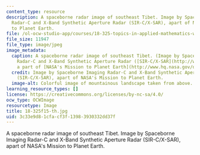 ```yaml
---
content_type: resource
description: A spaceborne radar image of southeast Tibet. Image by Spaceborne Imaging
  Radar-C and X-Band Synthetic Aperture Radar (SIR-C/X-SAR), apart of NASA's Mission
  to Planet Earth.
file: /ol-ocw-studio-app/courses/18-325-topics-in-applied-mathematics-waves-and-imaging-fall-2015/3c33e9d81cfacf3f13983930332dd37f_18-325f15-th.jpg
file_size: 11947
file_type: image/jpeg
image_metadata:
  caption: A spaceborne radar image of southeast Tibet. (Image by Spaceborne Imaging
    Radar-C and X-Band Synthetic Aperture Radar ([SIR-C/X-SAR](http://www.jpl.nasa.gov/radar/sircxsar/tibet.html)),
    a part of [NASA's Mission to Planet Earth](http://www.hq.nasa.gov/office/nsp/mtpe.htm).)
  credit: Image by Spaceborne Imaging Radar-C and X-Band Synthetic Aperture Radar
    (SIR-C/X-SAR), apart of NASA's Mission to Planet Earth.
  image-alt: Colorful image of mountainous landscape taken from above.
learning_resource_types: []
license: https://creativecommons.org/licenses/by-nc-sa/4.0/
ocw_type: OCWImage
resourcetype: Image
title: 18-325f15-th.jpg
uid: 3c33e9d8-1cfa-cf3f-1398-3930332dd37f
---
```

A spaceborne radar image of southeast Tibet. Image by Spaceborne Imaging Radar-C and X-Band Synthetic Aperture Radar (SIR-C/X-SAR), apart of NASA's Mission to Planet Earth.